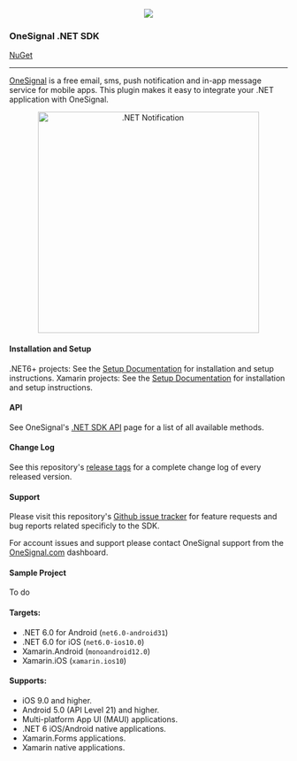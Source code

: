 
<p align="center">
  <img src="https://media.onesignal.com/cms/Website%20Layout/logo-red.svg"/>
</p>

### OneSignal .NET SDK
[NuGet](https://www.nuget.org/packages/OneSignalSDK.DotNet)

---

[OneSignal](https://onesignal.com) is a free email, sms, push notification and in-app message service for mobile apps. This plugin makes it easy to integrate your .NET application with OneSignal.

<p align="center"><img src="https://app.onesignal.com/images/android_and_ios_notification_image.gif" width="400" alt=".NET Notification"></p>

#### Installation and Setup
.NET6+ projects:  See the [Setup Documentation](https://documentation.onesignal.com/docs/net-sdk-setup) for installation and setup instructions.
Xamarin projects: See the [Setup Documentation](https://documentation.onesignal.com/docs/xamarin-sdk-setup) for installation and setup instructions.

#### API
See OneSignal's [.NET SDK API](https://documentation.onesignal.com/docs/net-client-sdk) page for a list of all available methods.

#### Change Log
See this repository's [release tags](https://github.com/OneSignal/OneSignal-DotNet-SDK/releases) for a complete change log of every released version.

#### Support
Please visit this repository's [Github issue tracker](https://github.com/OneSignal/OneSignal-DotNet-SDK/issues) for feature requests and bug reports related specificly to the SDK.

For account issues and support please contact OneSignal support from the [OneSignal.com](https://onesignal.com) dashboard.

#### Sample Project
To do

#### Targets:
* .NET 6.0 for Android (`net6.0-android31`)
* .NET 6.0 for iOS (`net6.0-ios10.0`)
* Xamarin.Android (`monoandroid12.0`)
* Xamarin.iOS (`xamarin.ios10`)

#### Supports:
* iOS 9.0 and higher.
* Android 5.0 (API Level 21) and higher.
* Multi-platform App UI (MAUI) applications.
* .NET 6 iOS/Android native applications.
* Xamarin.Forms applications.
* Xamarin native applications.
